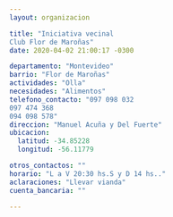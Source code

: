 ```yaml
---
layout: organizacion

title: "Iniciativa vecinal
Club Flor de Maroñas"
date: 2020-04-02 21:00:17 -0300

departamento: "Montevideo"
barrio: "Flor de Maroñas"
actividades: "Olla"
necesidades: "Alimentos"
telefono_contacto: "097 098 032 
097 474 368 
094 098 578"
direccion: "Manuel Acuña y Del Fuerte"
ubicacion:
  latitud: -34.85228
  longitud: -56.11779

otros_contactos: ""
horario: "L a V 20:30 hs.S y D 14 hs.."
aclaraciones: "Llevar vianda"
cuenta_bancaria: ""

---
```

